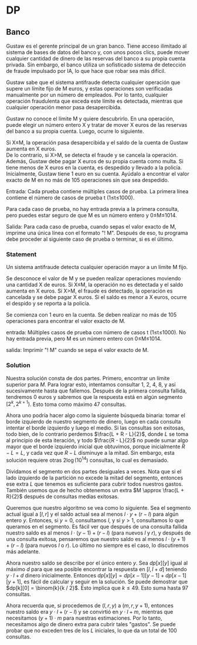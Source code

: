 # DP

## Banco

Gustaw es el gerente principal de un gran banco. Tiene acceso ilimitado al sistema de bases de datos del banco y, con unos pocos clics, puede mover cualquier cantidad de dinero de las reservas del banco a su propia cuenta privada. Sin embargo, el banco utiliza un sofisticado sistema de detección de fraude impulsado por IA, lo que hace que robar sea más difícil.

Gustaw sabe que el sistema antifraude detecta cualquier operación que supere un límite fijo de M euros, y estas operaciones son verificadas manualmente por un número de empleados. Por lo tanto, cualquier operación fraudulenta que exceda este límite es detectada, mientras que cualquier operación menor pasa desapercibida.

Gustaw no conoce el límite M y quiere descubrirlo. En una operación, puede elegir un número entero X y tratar de mover X euros de las reservas del banco a su propia cuenta. Luego, ocurre lo siguiente.

Si X≤M, la operación pasa desapercibida y el saldo de la cuenta de Gustaw aumenta en X euros.  
De lo contrario, si X>M, se detecta el fraude y se cancela la operación. Además, Gustaw debe pagar X euros de su propia cuenta como multa. Si tiene menos de X euros en la cuenta, es despedido y llevado a la policía.  
Inicialmente, Gustaw tiene 1 euro en su cuenta. Ayúdalo a encontrar el valor exacto de M en no más de 105 operaciones sin que sea despedido.

Entrada:
Cada prueba contiene múltiples casos de prueba. La primera línea contiene el número de casos de prueba t (1≤t≤1000).

Para cada caso de prueba, no hay entrada previa a la primera consulta, pero puedes estar seguro de que M es un número entero y 0≤M≤1014.

Salida:
Para cada caso de prueba, cuando sepas el valor exacto de M, imprime una única línea con el formato "! M". Después de eso, tu programa debe proceder al siguiente caso de prueba o terminar, si es el último.

### Statement

Un sistema antifraude detecta cualquier operación mayor a un límite M fijo.

Se desconoce el valor de M y se pueden realizar operaciones moviendo una cantidad X de euros. Si X≤M, la operación no es detectada y el saldo aumenta en X euros. Si X>M, el fraude es detectado, la operación es cancelada y se debe pagar X euros. Si el saldo es menor a X euros, ocurre el despido y se reporta a la policía.

Se comienza con 1 euro en la cuenta. Se deben realizar no más de 105 operaciones para encontrar el valor exacto de M.

entrada:
Múltiples casos de prueba con número de casos t (1≤t≤1000). No hay entrada previa, pero M es un número entero con 0≤M≤1014.

salida:
Imprimir "! M" cuando se sepa el valor exacto de M.

### Solution

Nuestra solución consta de dos partes. Primero, encontrar un límite superior para $M$. Para lograr esto, intentamos consultar $1$, $2$, $4$, $8$, y así sucesivamente hasta que fallemos. Después de la primera consulta fallida, tendremos $0$ euros y sabremos que la respuesta está en algún segmento $[2^k, 2^{k+1})$. Esto toma como máximo $47$ consultas.

Ahora uno podría hacer algo como la siguiente búsqueda binaria: tomar el borde izquierdo de nuestro segmento de dinero, luego en cada consulta intentar el borde izquierdo y luego el medio. Si las consultas son exitosas, todo bien, de lo contrario perdemos $\frac{L + R - L}{2}$, donde $L$ se toma al principio de esta iteración, y todo $\frac{R - L}{2}$ no puede sumar algo mayor que el borde izquierdo inicial que obtuvimos, porque inicialmente $R - L = L$, y cada vez que $R - L$ disminuye a la mitad. Sin embargo, esta solución requiere otras $2\log(10^{14})$ consultas, lo cual es demasiado.

Dividamos el segmento en dos partes desiguales a veces. Nota que si el lado izquierdo de la partición no excede la mitad del segmento, entonces ese extra $L$ que tenemos es suficiente para cubrir todos nuestros gastos. También usemos que de hecho obtenemos un extra $M \approx \frac{L + R}{2}$ después de consultas medias exitosas.

Queremos que nuestro algoritmo se vea como lo siguiente. Sea el segmento actual igual a $[l, r]$ y el saldo actual sea al menos $l \cdot y + (r - l)$ para algún entero $y$. Entonces, si $y = 0$, consultamos $l$, y si $y > 1$, consultamos lo que queramos en el segmento. Es fácil ver que después de una consulta fallida nuestro saldo es al menos $l \cdot (y - 1) + (r - l)$ (para nuevos $l$ y $r$), y después de una consulta exitosa, pensaremos que nuestro saldo es al menos $l \cdot (y + 1) + (r - l)$ (para nuevos $l$ o $r$). Lo último no siempre es el caso, lo discutiremos más adelante.

Ahora nuestro saldo se describe por el único entero $y$. Sea $dp[x][y]$ igual al máximo $d$ para que sea posible encontrar la respuesta en $[l, l + d]$ teniendo $y \cdot l + d$ dinero inicialmente. Entonces $dp[x][y] = dp[x - 1][y - 1] + dp[x - 1][y + 1]$, es fácil de calcular y seguir en la solución. Se puede demostrar que $dp[k][0] = \binom{k}{k / 2}$. Esto implica que $k \leq 49$. Esto suma hasta $97$ consultas.

Ahora recuerda que, si procedemos de $(l, r, y)$ a $(m, r, y + 1)$, entonces nuestro saldo era $y \cdot l + (r - l)$ y se convirtió en $y \cdot l + m$, mientras que necesitamos $(y + 1) \cdot m$ para nuestras estimaciones. Por lo tanto, necesitamos algo de dinero extra para cubrir tales "gastos". Se puede probar que no exceden tres de los $L$ iniciales, lo que da un total de $100$ consultas.
